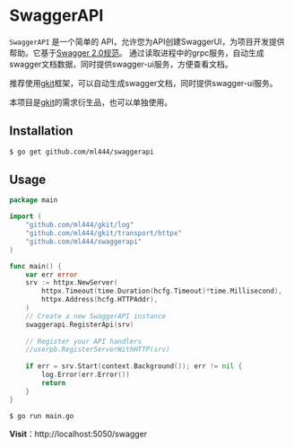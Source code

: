 # SwaggerAPI

`SwaggerAPI` 是一个简单的 API，允许您为API创建SwaggerUI，为项目开发提供帮助。它基于[Swagger 2.0规范]()。
通过读取进程中的grpc服务，自动生成swagger文档数据，同时提供swagger-ui服务，方便查看文档。

推荐使用[gkit](https://github.com/ml444/gkit)框架，可以自动生成swagger文档，同时提供swagger-ui服务。

本项目是[gkit](https://github.com/ml444/gkit)的需求衍生品，也可以单独使用。

## Installation
```bash
$ go get github.com/ml444/swaggerapi
```
## Usage
```go
package main

import (
	"github.com/ml444/gkit/log"
	"github.com/ml444/gkit/transport/httpx"
    "github.com/ml444/swaggerapi"
)

func main() {
	var err error
	srv := httpx.NewServer(
		httpx.Timeout(time.Duration(hcfg.Timeout)*time.Millisecond),
		httpx.Address(hcfg.HTTPAddr),
	)
	// Create a new SwaggerAPI instance
	swaggerapi.RegisterApi(srv)
	
	// Register your API handlers
	//userpb.RegisterServerWithHTTP(srv)
	
	if err = srv.Start(context.Background()); err != nil {
		log.Error(err.Error())
		return
	}
}
```
```shell
$ go run main.go
```
**Visit**：http://localhost:5050/swagger
